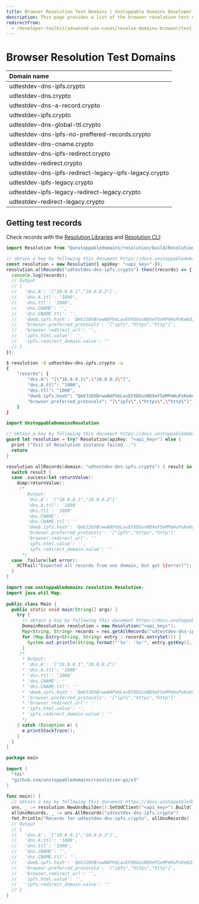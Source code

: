 ```yaml
---
title: Browser Resolution Test Domains | Unstoppable Domains Developer Portal
description: This page provides a list of the browser resolution test domains and reviews the process for retrieving test records.
redirectFrom:
  - /developer-toolkit/advanced-use-cases/resolve-domains-browser/test-domains/
---
```


# Browser Resolution Test Domains

| Domain name                                           |
| :---------------------------------------------------- |
| udtestdev-dns-ipfs.crypto                             |
| udtestdev-dns.crypto                                  |
| udtestdev-dns-a-record.crypto                         |
| udtestdev-ipfs.crypto                                 |
| udtestdev-dns-global-ttl.crypto                       |
| udtestdev-dns-ipfs-no-preffered-records.crypto        |
| udtestdev-dns-cname.crypto                            |
| udtestdev-dns-ipfs-redirect.crypto                    |
| udtestdev-redirect.crypto                             |
| udtestdev-dns-ipfs-redirect-legacy-ipfs-legacy.crypto |
| udtestdev-ipfs-legacy.crypto                          |
| udtestdev-ipfs-legacy-redirect-legacy.crypto          |
| udtestdev-redirect-legacy.crypto                      |

## Getting test records

Check records with the [Resolution Libraries](/resolution/sdks-and-libraries/javascript.md) and [Resolution CLI](/resolution/sdks-and-libraries/cli.md):

```typescript JavaScript
import Resolution from "@unstoppabledomains/resolution/build/Resolution";

// obtain a key by following this document https://docs.unstoppabledomains.com/domain-distribution-and-management/quickstart/retrieve-an-api-key/#api-key. See https://github.com/unstoppabledomains/resolution for more initialization options
const resolution = new Resolution({ apiKey: "<api_key>" });
resolution.allRecords("udtestdev-dns-ipfs.crypto").then((records) => {
  console.log(records);
  // Output
  // {
  //   'dns.A': '["10.0.0.1","10.0.0.2"]',
  //   'dns.A.ttl': '1800',
  //   'dns.ttl': '1000',
  //   'dns.CNAME': '',
  //   'dns.CNAME.ttl': '',
  //   'dweb.ipfs.hash': 'QmVJ26hBrwwNAPVmLavEFXDUunNDXeFSeMPmHuPxKe6dJv',
  //   'browser.preferred_protocols': '["ipfs","https","http"]',
  //   'browser.redirect_url': '',
  //   'ipfs.html.value': '',
  //   'ipfs.redirect_domain.value': ''
  // }
});
```

```bash Resolution CLI
$ resolution -d udtestdev-dns-ipfs.crypto -a
{
    "records": {
        "dns.A": "[\"10.0.0.1\",\"10.0.0.2\"]",
        "dns.A.ttl": "1800",
        "dns.ttl": "1000",
        "dweb.ipfs.hash": "QmVJ26hBrwwNAPVmLavEFXDUunNDXeFSeMPmHuPxKe6dJv",
        "browser.preferred_protocols": "[\"ipfs\",\"https\",\"http\"]"
    }
}
```

```swift Swift
import UnstoppableDomainsResolution

// obtain a key by following this document https://docs.unstoppabledomains.com/domain-distribution-and-management/quickstart/retrieve-an-api-key/#api-key. See https://github.com/unstoppabledomains/resolution-swift for more initialization options
guard let resolution = try? Resolution(apiKey: "<api_key>") else {
  print ("Init of Resolution instance failed...")
  return
}

resolution.allRecords(domain: "udtestdev-dns-ipfs.crypto") { result in
  switch result {
  case .success(let returnValue):
    dump(returnValue);
     /*
        Output:
        'dns.A': '["10.0.0.1","10.0.0.2"]'
        'dns.A.ttl': '1800'
        'dns.ttl': '1000'
        'dns.CNAME': ''
        'dns.CNAME.ttl': ''
        'dweb.ipfs.hash': 'QmVJ26hBrwwNAPVmLavEFXDUunNDXeFSeMPmHuPxKe6dJv'
        'browser.preferred_protocols': '["ipfs","https","http"]'
        'browser.redirect_url': ''
        'ipfs.html.value': '',
        'ipfs.redirect_domain.value': ''
      */
  case .failure(let error):
    XCTFail("Expected all records from uns domain, but got \(error)");
  }
}
```

```java Java
import com.unstoppabledomains.resolution.Resolution;
import java.util.Map;
​
public class Main {
  public static void main(String[] args) {
    try {
      // obtain a key by following this document https://docs.unstoppabledomains.com/domain-distribution-and-management/quickstart/retrieve-an-api-key/#api-key. See https://github.com/unstoppabledomains/resolution-java for more initialization options
      DomainResolution resolution = new Resolution("<api_key>");
      Map<String, String> records = res.getAllRecords("udtestdev-dns-ipfs.crypto");
      for (Map.Entry<String, String> entry : records.entrySet()) {
        System.out.println(String.format("'%s': '%s'", entry.getKey(), entry.getValue());
      }
     /*
      * Output:
      * 'dns.A': '["10.0.0.1","10.0.0.2"]'
      * 'dns.A.ttl': '1800'
      * 'dns.ttl': '1000'
      * 'dns.CNAME': ''
      * 'dns.CNAME.ttl': ''
      * 'dweb.ipfs.hash': 'QmVJ26hBrwwNAPVmLavEFXDUunNDXeFSeMPmHuPxKe6dJv'
      * 'browser.preferred_protocols': '["ipfs","https","http"]'
      * 'browser.redirect_url': ''
      * 'ipfs.html.value': '',
      * 'ipfs.redirect_domain.value': ''
      */
    } catch (Exception e) {
      e.printStackTrace();
    }
  }
}
```

```go Golang
package main
​
import (
  "fmt"
  "github.com/unstoppabledomains/resolution-go/v3"
)
​
func main() {
  // obtain a key by following this document https://docs.unstoppabledomains.com/domain-distribution-and-management/quickstart/retrieve-an-api-key/#api-key. See https://github.com/unstoppabledomains/resolution-go for more initialization options
  uns, _ := resolution.NewUnsBuilder().SetUdClient("<api_key>").Build()
  allUnsRecords, _ := uns.AllRecords("udtestdev-dns-ipfs.crypto")
  fmt.Println("Records for udtestdev-dns-ipfs.crypto", allUnsRecords)
  // Output
  // {
  //   'dns.A': '["10.0.0.1","10.0.0.2"]',
  //   'dns.A.ttl': '1800',
  //   'dns.ttl': '1000',
  //   'dns.CNAME': '',
  //   'dns.CNAME.ttl': '',
  //   'dweb.ipfs.hash': 'QmVJ26hBrwwNAPVmLavEFXDUunNDXeFSeMPmHuPxKe6dJv',
  //   'browser.preferred_protocols': '["ipfs","https","http"]',
  //   'browser.redirect_url': '',
  //   'ipfs.html.value': '',
  //   'ipfs.redirect_domain.value': ''
  // }
}
```
